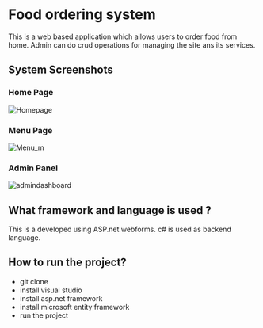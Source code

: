 # Food ordering system
This is a web based application which allows users to order food from home. Admin can do crud operations for managing the site ans its services.

## System Screenshots
### Home Page 
![Homepage](https://github.com/rachit5t/School-Site/assets/117898868/acfe5bae-25eb-4548-8489-ad3051af89de)
### Menu Page
![Menu_m](https://github.com/rachit5t/School-Site/assets/117898868/78e60b81-45ee-47ea-84b2-a002486747e6)
### Admin Panel
![admindashboard](https://github.com/rachit5t/School-Site/assets/117898868/c5aab54a-75c1-4c27-b667-ff99bc976ed6)

## What framework and language is used ?
This is a developed using ASP.net webforms. c# is used as backend language.

## How to run the project?
- git clone <url>
- install visual studio
- install asp.net framework
- install microsoft entity framework
- run the project
